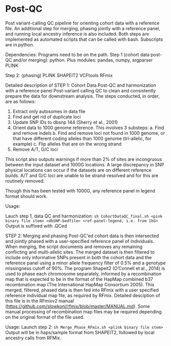 # Post-QC
Post variant-calling QC pipeline for orienting cohort data with a reference file. An additional step for merging, phasing jointly with a reference panel, and running local ancestry inference is also included. Both steps are implemented as automated scripts that can be called with bash. Subscripts are in python.        



Dependencies:
Programs need to be on the path.
Step 1 (cohort data post-QC and/or merging):
     python. Plus modules: pandas, numpy, argparser
     PLINK 

Step 2: (phasing)
     PLINK
     SHAPEIT2
     VCFtools
     RFmix


Detailed description of STEP 1: Cohort Data Post-QC and harmonization with a reference panel
Post-variant calling QC to clean and consistently prepare the data for downstream analysis. The steps conducted, in order, are as follows:
1.	Extract only autosomes in data file 
2.	Find and get rid of duplicate loci
3.	Update SNP IDs to dbsnp 144 (Sherry et al., 2001)
4.	Orient data to 1000 genome reference. This involves 3 substeps:
     a.	Find and remove indels
     b.	Find and remove loci not found in 1000 genome, or that have different coding alleles than 1000 genome (tri-allelic, for example)
     c.	Flip alleles that are on the wrong strand
5.	Remove A/T, G/C loci

This script also outputs warnings if more than 2% of sites are incongruous between the input dataset and 1000G locations. A large discrepancy in SNP physical locations can occur if the datasets are on different reference builds. A/T and G/C loci are unable to be strand-resolved and for this are routinely removed.

Though this has been tested with 1000G, any reference panel in legend format should work.

Usage:

Lauch step 1, data QC and harmonization:  ```sh CohortDataQC_final.sh <pink binary file stem> <dbSNP-bedfile> <ref-panel-legend, i.e. from 1kG> ```
Output is suffixed with .QCed

STEP 2: Merging and phasing
Post-QC'ed cohort data is then intersected and jointly phased with a user-specified reference panel of individuals. When merging, the script documents and removes any remaining conflicting and multi-allelic sites. The merged dataset is then filtered to include only informative SNPs present in both the cohort data and the reference panel using a minor allele frequency filter of 0.5% and a genotype missingness cutoff of 90%. The program Shapeit2 (O’Connell et al., 2014) is used to phase each chromosome separately, informed by a recombination map that is expected to be in the format of the HapMap combined b37 recombination map (The International HapMap Consortium 2005). This merged, filtered, phased data is then fed into RFmix with a user specified reference individual map file, as required by RFmix. Detailed desciption of this file is in the RFmixv2 manual (https://github.com/slowkoni/rfmix/blob/master/MANUAL.md). Some manual processing of recombination map files may be required depending on the original format of the file used. 

Usage:
Launch step 2:  ```sh Merge_Phase_RFmix.sh <plink binary file stem> ``` 
Output will be in haps/sample format from SHAPEIT2, followed by local ancestry calls from RFMix.

